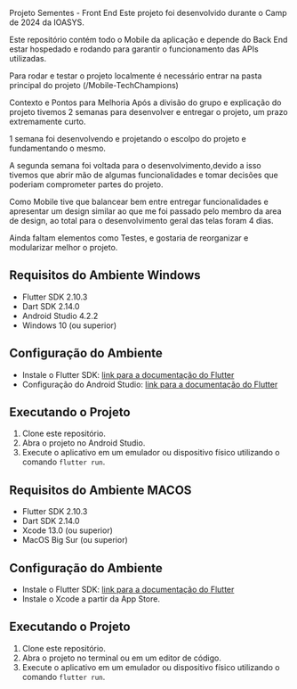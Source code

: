 
Projeto Sementes - Front End
Este projeto foi desenvolvido durante o Camp de 2024 da IOASYS.

Este repositório contém todo o Mobile da aplicação e depende do Back End estar hospedado e rodando para garantir o funcionamento das APIs utilizadas.

Para rodar e testar o projeto localmente é necessário entrar na pasta principal do projeto (/Mobile-TechChampions)

Contexto e Pontos para Melhoria
Após a divisão do grupo e explicação do projeto tivemos 2 semanas para desenvolver e entregar o projeto, um prazo extremamente curto.

1 semana foi desenvolvendo e projetando o escolpo do projeto e fundamentando o mesmo.

A segunda semana foi voltada para o desenvolvimento,devido a isso tivemos que abrir mão de algumas funcionalidades e tomar decisões que poderiam comprometer partes do projeto.

Como Mobile tive que balancear bem entre entregar funcionalidades e apresentar um design similar ao que me foi passado pelo membro da area de design, ao total para o desenvolvimento geral das telas foram 4 dias.

Ainda faltam elementos como Testes, e gostaria de reorganizar e modularizar melhor o projeto.


## Requisitos do Ambiente Windows
- Flutter SDK 2.10.3
- Dart SDK 2.14.0
- Android Studio 4.2.2
- Windows 10 (ou superior)

## Configuração do Ambiente
- Instale o Flutter SDK: [link para a documentação do Flutter](https://flutter.dev/docs/get-started/install)
- Configuração do Android Studio: [link para a documentação do Flutter](https://flutter.dev/docs/development/tools/android-studio)

## Executando o Projeto
1. Clone este repositório.
2. Abra o projeto no Android Studio.
3. Execute o aplicativo em um emulador ou dispositivo físico utilizando o comando `flutter run`.

## Requisitos do Ambiente MACOS
- Flutter SDK 2.10.3
- Dart SDK 2.14.0
- Xcode 13.0 (ou superior)
- MacOS Big Sur (ou superior)

## Configuração do Ambiente
- Instale o Flutter SDK: [link para a documentação do Flutter](https://flutter.dev/docs/get-started/install)
- Instale o Xcode a partir da App Store.

## Executando o Projeto
1. Clone este repositório.
2. Abra o projeto no terminal ou em um editor de código.
3. Execute o aplicativo em um emulador ou dispositivo físico utilizando o comando `flutter run`.

